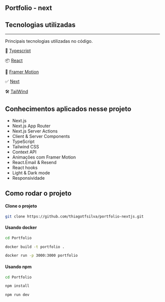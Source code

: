 ## Portfolio - next

## Tecnologias utilizadas
----
Principais tecnologias utilizadas no código.

🧰 [Typescript](https://www.typescriptlang.org/)

📦 [React](https://react.dev/)

🧰 [Framer Motion](https://motion.dev/)

✅ [Next](https://nextjs.org/)

🛠 [TailWind](https://tailwindcss.com/)

## Conhecimentos aplicados nesse projeto

- Next.js
- Next.js App Router
- Next.js Server Actions
- Client & Server Components
- TypeScript
- Tailwind CSS
- Context API
- Animações com Framer Motion
- React.Email & Resend
- React hooks
- Light & Dark mode
- Responsividade

## Como rodar o projeto

#### Clone o projeto
```bash
git clone https://github.com/thiagotfsilva/portfolio-nextjs.git
```

#### Usando docker
```bash
cd Portfolio
```

```bash
docker build -t portfolio .
```

```bash
docker run -p 3000:3000 portfolio
```

#### Usando npm
```bash
cd Portfolio
```

```bash
npm install
```

```bash
npm run dev
```